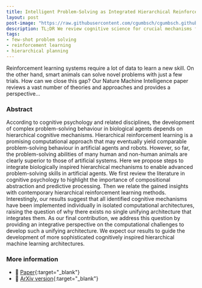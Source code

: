 ```yaml
---
title: Intelligent Problem-Solving as Integrated Hierarchical Reinforcement Learning
layout: post
post-image: "https://raw.githubusercontent.com/cgumbsch/cgumbsch.github.io/master/assets/images/nmi.jpg"
description: TL;DR We review cognitive science for crucial mechanisms for flexible problem solving and identify matching implementations in the field of reinforcement learning. Finally, we propose how to combine these implementations to build multi-purpose problem solving agents.
tags:
- few-shot problem solving 
- reinforcement learning
- hierarchical planning
---
```


Reinforcement learning systems require a lot of data to learn a new skill. On the other hand, smart animals can solve novel problems with just a few trials. How can we close this gap? Our Nature Machine Intelligence paper reviews a vast number of theories and approaches and provides a perspective...
### Abstract

According to cognitive psychology and related disciplines, the development of complex problem-solving behaviour in biological agents depends on hierarchical cognitive mechanisms. Hierarchical reinforcement learning is a promising computational approach that may eventually yield comparable problem-solving behaviour in artificial agents and robots. However, so far, the problem-solving abilities of many human and non-human animals are clearly superior to those of artificial systems. Here we propose steps to integrate biologically inspired hierarchical mechanisms to enable advanced problem-solving skills in artificial agents. We first review the literature in cognitive psychology to highlight the importance of compositional abstraction and predictive processing. Then we relate the gained insights with contemporary hierarchical reinforcement learning methods. Interestingly, our results suggest that all identified cognitive mechanisms have been implemented individually in isolated computational architectures, raising the question of why there exists no single unifying architecture that integrates them. As our final contribution, we address this question by providing an integrative perspective on the computational challenges to develop such a unifying architecture. We expect our results to guide the development of more sophisticated cognitively inspired hierarchical machine learning architectures.
### More information
- :scroll: [Paper](https://rdcu.be/cFGsE){:target="_blank"}
- :scroll: [ArXiv version](https://arxiv.org/pdf/2208.08731.pdf){:target="_blank"}
